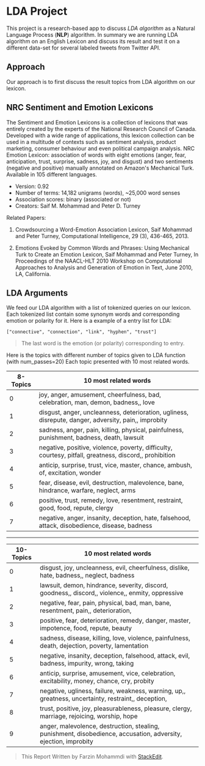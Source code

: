 # LDA Project
This project is a research-based app to discuss *LDA algorithm* as a Natural Language Process (**NLP**) algorithm. In summary we are running LDA algorithm on an English Lexicon and discuss its result and test it on a different data-set for several labeled tweets from Twitter API. 

## Approach 
Our approach is to first discuss the result topics from LDA algorithm on our lexicon. 

## NRC Sentiment and Emotion Lexicons 
The Sentiment and Emotion Lexicons is a collection of lexicons that was entirely created by the experts of the National Research Council of Canada. Developed with a wide range of applications, this lexicon collection can be used in a multitude of contexts such as sentiment analysis, product marketing, consumer behaviour and even political campaign analysis. 
NRC Emotion Lexicon: association of words with eight emotions (anger, fear, anticipation, trust, surprise, sadness, joy, and disgust) and two sentiments (negative and positive) manually annotated on Amazon's Mechanical Turk. Available in 105 different languages.
- Version: 0.92
- Number of terms: 14,182 unigrams (words), ~25,000 word senses
- Association scores: binary (associated or not)
- Creators: Saif M. Mohammad and Peter D. Turney
	
Related Papers:

1. Crowdsourcing a Word-Emotion Association Lexicon, Saif Mohammad and Peter Turney, Computational Intelligence, 29 (3), 436-465, 2013.

2. Emotions Evoked by Common Words and Phrases: Using Mechanical Turk to Create an Emotion Lexicon, Saif Mohammad and Peter Turney, In Proceedings of the NAACL-HLT 2010 Workshop on Computational Approaches to Analysis and Generation of Emotion in Text, June 2010, LA, California.

## LDA Arguments
We feed our LDA algorithm with a list of tokenized queries on our lexicon. Each tokenized list contain some synonym words and corresponding emotion or polarity for it. Here is a example of a entry list for LDA:

    ["connective", "connection", "link", "hyphen", "trust"]

> The last word is the emotion (or polarity) corresponding to entry.

Here is the topics with different number of topics given to LDA function (with num_passes=20) Each topic presented with 10 most related words.

| 8-Topics | 10 most related words |
|--|--|
| 0 | joy, anger, amusement, cheerfulness, bad, celebration, man, demon, badness,, love |
| 1 | disgust, anger, uncleanness, deterioration, ugliness, disrepute, danger, adversity, pain,, improbity |
| 2 | sadness, anger, pain, killing, physical, painfulness, punishment, badness, death, lawsuit |
| 3 | negative, positive, violence, poverty, difficulty, courtesy, pitfall, greatness, discord,, prohibition |
| 4 | anticip, surprise, trust, vice, master, chance, ambush, of, excitation, wonder |
| 5 | fear, disease, evil, destruction, malevolence, bane, hindrance, warfare, neglect, arms |
| 6 | positive, trust, remedy, love, resentment, restraint, good, food, repute, clergy |
| 7 | negative, anger, insanity, deception, hate, falsehood, attack, disobedience, disease, badness |
 
 ------------------------------------------------------

| 10-Topics | 10 most related words |
|--|--|
| 0 | disgust, joy, uncleanness, evil, cheerfulness, dislike, hate, badness,, neglect, badness |
| 1 | lawsuit, demon, hindrance, severity, discord, goodness,, discord,, violence,, enmity, oppressive |
| 2 | negative, fear, pain, physical, bad, man, bane, resentment, pain,, deterioration, |
| 3 | positive, fear, deterioration, remedy, danger, master, impotence, food, repute, beauty |
| 4 | sadness, disease, killing, love, violence, painfulness, death, dejection, poverty, lamentation |
| 5 | negative, insanity, deception, falsehood, attack, evil, badness, impurity, wrong, taking |
| 6 | anticip, surprise, amusement, vice, celebration, excitability, money, chance, cry, probity |
| 7 | negative, ugliness, failure, weakness, warning, up,, greatness, uncertainty, restraint,, deception, |
| 8 | trust, positive, joy, pleasurableness, pleasure, clergy, marriage, rejoicing, worship, hope |
| 9 | anger, malevolence, destruction, stealing, punishment, disobedience, accusation, adversity, ejection, improbity |



> This Report Written by Farzin Mohammdi with [StackEdit](https://stackedit.io/).

